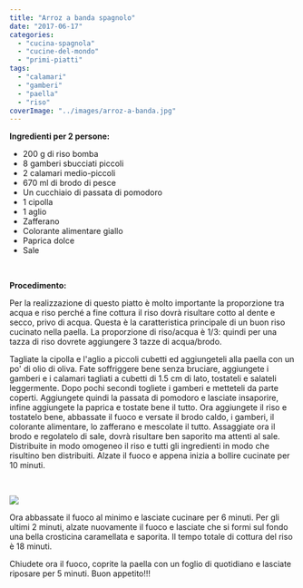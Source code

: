```yaml
---
title: "Arroz a banda spagnolo"
date: "2017-06-17"
categories: 
  - "cucina-spagnola"
  - "cucine-del-mondo"
  - "primi-piatti"
tags: 
  - "calamari"
  - "gamberi"
  - "paella"
  - "riso"
coverImage: "../images/arroz-a-banda.jpg"
---
```


**Ingredienti per 2 persone:**

- 200 g di riso bomba
- 8 gamberi sbucciati piccoli
- 2 calamari medio-piccoli
- 670 ml di brodo di pesce
- Un cucchiaio di passata di pomodoro
- 1 cipolla
- 1 aglio
- Zafferano
- Colorante alimentare giallo
- Paprica dolce
- Sale

 

**Procedimento:**

Per la realizzazione di questo piatto è molto importante la proporzione tra acqua e riso perché a fine cottura il riso dovrà risultare cotto al dente e secco, privo di acqua. Questa è la caratteristica principale di un buon riso cucinato nella paella. La proporzione di riso/acqua è 1/3: quindi per una tazza di riso dovrete aggiungere 3 tazze di acqua/brodo.

Tagliate la cipolla e l'aglio a piccoli cubetti ed aggiungeteli alla paella con un po' di olio di oliva. Fate soffriggere bene senza bruciare, aggiungete i gamberi e i calamari tagliati a cubetti di 1.5 cm di lato, tostateli e salateli leggermente. Dopo pochi secondi togliete i gamberi e metteteli da parte coperti. Aggiungete quindi la passata di pomodoro e lasciate insaporire, infine aggiungete la paprica e tostate bene il tutto. Ora aggiungete il riso e tostatelo bene, abbassate il fuoco e versate il brodo caldo, i gamberi, il colorante alimentare, lo zafferano e mescolate il tutto. Assaggiate ora il brodo e regolatelo di sale, dovrà risultare ben saporito ma attenti al sale. Distribuite in modo omogeneo il riso e tutti gli ingredienti in modo che risultino ben distribuiti. Alzate il fuoco e appena inizia a bollire cucinate per 10 minuti.

 

![](https://cucinadalnord.it/wp-content/uploads/2017/06/arroz-a-banda1.jpg)

Ora abbassate il fuoco al minimo e lasciate cucinare per 6 minuti. Per gli ultimi 2 minuti, alzate nuovamente il fuoco e lasciate che si formi sul fondo una bella crosticina caramellata e saporita. Il tempo totale di cottura del riso è 18 minuti.

Chiudete ora il fuoco, coprite la paella con un foglio di quotidiano e lasciate riposare per 5 minuti. Buon appetito!!!
